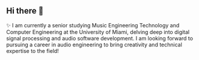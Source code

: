 ## Hi there 👋

✨ I am currently a senior studying Music Engineering Technology and Computer Engineering at the University of Miami, delving deep into digital signal processing and audio software development. I am looking forward to pursuing a career in audio engineering to bring creativity and technical expertise to the field!

